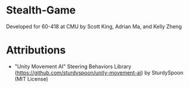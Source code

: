 # Stealth-Game
Developed for 60-418 at CMU by Scott King, Adrian Ma, and Kelly Zheng

# Attributions
- "Unity Movement AI" Steering Behaviors Library <br>
	(https://github.com/sturdyspoon/unity-movement-ai) by SturdySpoon (MIT License)
